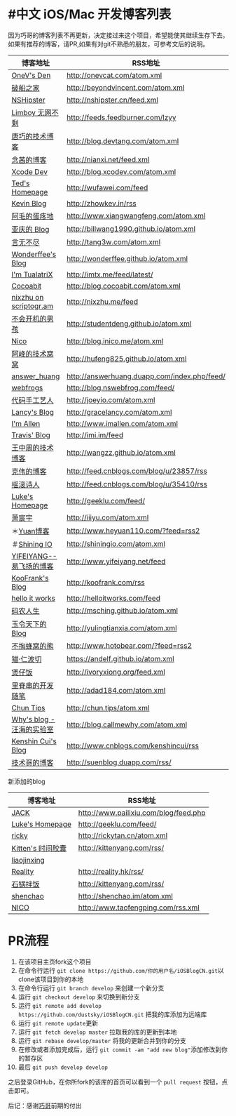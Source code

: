 #中文 iOS/Mac 开发博客列表
=========

因为巧哥的博客列表不再更新，决定接过来这个项目，希望能使其继续生存下去。如果有推荐的博客，请PR,如果有对git不熟悉的朋友，可参考文后的说明。

博客地址 | RSS地址
----- | -----
[OneV's Den](http://onevcat.com) | <http://onevcat.com/atom.xml>
[破船之家](http://beyondvincent.com) | <http://beyondvincent.com/atom.xml>
[NSHipster](http://nshipster.cn) | <http://nshipster.cn/feed.xml>
[Limboy 无网不剩](http://blog.leezhong.com/) | <http://feeds.feedburner.com/lzyy>
[唐巧的技术博客](http://blog.devtang.com) | <http://blog.devtang.com/atom.xml>
[念茜的博客](http://nianxi.net) | <http://nianxi.net/feed.xml>
[Xcode Dev](http://blog.xcodev.com) | <http://blog.xcodev.com/atom.xml>
[Ted's Homepage](http://wufawei.com/)| <http://wufawei.com/feed>
[Kevin Blog](http://zhowkev.in) | <http://zhowkev.in/rss>
[阿毛的蛋疼地](http://www.xiangwangfeng.com) | <http://www.xiangwangfeng.com/atom.xml>
[亚庆的 Blog](http://billwang1990.github.io) | <http://billwang1990.github.io/atom.xml>
[言无不尽](http://tang3w.com) | <http://tang3w.com/atom.xml>
[Wonderffee's Blog](http://wonderffee.github.io) | <http://wonderffee.github.io/atom.xml>
[I'm TualatriX](http://imtx.me) | <http://imtx.me/feed/latest/>
[Cocoabit](http://blog.cocoabit.com) | <http://blog.cocoabit.com/atom.xml>
[nixzhu on scriptogr.am](http://nixzhu.me) | <http://nixzhu.me/feed>
[不会开机的男孩](http://studentdeng.github.io) | <http://studentdeng.github.io/atom.xml>
[Nico](http://blog.inico.me) | <http://blog.inico.me/atom.xml>
[阿峰的技术窝窝](http://hufeng825.github.io) | <http://hufeng825.github.io/atom.xml>
[answer_huang](http://answerhuang.duapp.com) | <http://answerhuang.duapp.com/index.php/feed/>
[webfrogs](http://blog.nswebfrog.com/) | <http://blog.nswebfrog.com/feed/>
[代码手工艺人](http://joeyio.com) | <http://joeyio.com/atom.xml>
[Lancy's Blog](http://gracelancy.com) | <http://gracelancy.com/atom.xml>
[I'm Allen](http://www.imallen.com) | <http://www.imallen.com/atom.xml>
[Travis' Blog](http://imi.im/)| <http://imi.im/feed>
[王中周的技术博客](http://wangzz.github.io/) |<http://wangzz.github.io/atom.xml>
[克伟的博客](http://wangkewei.cnblogs.com/)|<http://feed.cnblogs.com/blog/u/23857/rss>
[摇滚诗人](http://cnblogs.com/biosli)|<http://feed.cnblogs.com/blog/u/35410/rss>
[Luke's Homepage](http://geeklu.com/) | <http://geeklu.com/feed/>
[萧宸宇](http://iiiyu.com/) | <http://iiiyu.com/atom.xml>
＊[Yuan博客](http://www.heyuan110.com/) | <http://www.heyuan110.com/?feed=rss2>
＃[Shining IO](http://shiningio.com/) | <http://shiningio.com/atom.xml>
[YIFEIYANG--易飞扬的博客](http://www.yifeiyang.net/) | <http://www.yifeiyang.net/feed>
[KooFrank's Blog](http://koofrank.com/) | <http://koofrank.com/rss>
[hello it works](http://helloitworks.com) | <http://helloitworks.com/feed>
[码农人生](http://msching.github.io/) | <http://msching.github.io/atom.xml>
[玉令天下的Blog](http://yulingtianxia.com) | <http://yulingtianxia.com/atom.xml>
[不掏蜂窝的熊](http://www.hotobear.com/) | <http://www.hotobear.com/?feed=rss2>
[猫·仁波切](https://andelf.github.io/) | <https://andelf.github.io/atom.xml>
[煲仔饭](http://ivoryxiong.org/) | <http://ivoryxiong.org/feed.xml>
[里脊串的开发随笔](http://adad184.com) | <http://adad184.com/atom.xml>
[Chun Tips](http://chun.tips/)| <http://chun.tips/atom.xml>
[Why's blog - 汪海的实验室](http://blog.callmewhy.com/) | <http://blog.callmewhy.com/atom.xml>
[Kenshin Cui's Blog](http://www.cnblogs.com/kenshincui/) | <http://www.cnblogs.com/kenshincui/rss>
[技术哥的博客](http://suenblog.duapp.com/) | <http://suenblog.duapp.com/rss/>

新添加的blog

博客地址 | RSS地址
----- | -----
[JACK](http://www.pailixiu.com/blog/) | <http://www.pailixiu.com/blog/feed.php> 
[Luke's Homepage](http://geeklu.com/) | <http://geeklu.com/feed/>
[ricky](http://rickytan.cn/) | <http://rickytan.cn/atom.xml>
[Kitten's 时间胶囊](http://kittenyang.com/#blog) | <http://kittenyang.com/rss/>
[liaojinxing](http://liaojinxing.github.io/) | 
[Reality](http://www.reality.hk/) | <http://reality.hk/rss/>
[石锅拌饭](http://www.robinlu.com/archives) | <http://kittenyang.com/rss/>
[shenchao](http://shenchao.im/) | <http://shenchao.im/atom.xml>
[NICO](http://blog.inico.me/) | <http://www.taofengping.com/rss.xml>
# PR流程

1. 在该项目主页fork这个项目
2. 在命令行运行 `git clone https://github.com/你的用户名/iOSBlogCN.git`以clone该项目到你的本地
3. 在命令行运行 `git branch develop` 来创建一个新分支
4. 运行 `git checkout develop` 来切换到新分支
5. 运行 `git remote add develop https://github.com/dustsky/iOSBlogCN.git` 把我的库添加为远端库
6. 运行 `git remote update`更新
7. 运行 `git fetch develop master` 拉取我的库的更新到本地
8. 运行 `git rebase develop/master` 将我的更新合并到你的分支
9. 在修改或者添加完成后，运行 `git commit -am "add new blog"`添加修改到你的暂存区
10. 最后 `git push develop develop`


之后登录GitHub，在你所fork的该库的首页可以看到一个 `pull request` 按钮，点击即可。

后记：感谢[巧哥](https://github.com/tangqiaoboy)前期的付出